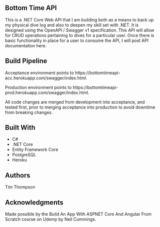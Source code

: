 <h2>Bottom Time API</h2>
<p>This is a .NET Core Web API that I am building both as a means to back up my physical dive log and also to deepen my skill set with .NET. It is designed using the OpenAPI / Swagger v1 specification. This API will allow for CRUD operations pertaining to dives for a particular user. Once there is basic functionality in place for a user to consume the API, I will post API documentation here.</p>

<h2>Build Pipeline</h2>
<p>Acceptance environment points to https://bottomtimeapi-acc.herokuapp.com/swagger/index.html.</p>
<p>Production environment points to https://bottomtimeapi-prod.herokuapp.com/swagger/index.html.</p>
<p>All code changes are merged from development into acceptance, and tested first, prior to merging acceptance into production to avoid downtime from breaking changes.</p>

<h2>Built With</h2>
  <ul>
    <li>C#
    <li>.NET Core
    <li>Entity Framework Core
    <li>PostgreSQL
    <li>Heroku
  </ul>

<h2>Authors</h2>
<p>Tim Thompson</p>

<h2>Acknowledgments</h2>
<p>Made possible by the Build An App With ASPNET Core And Angular From Scratch course on Udemy by Neil Cummings.</p>
